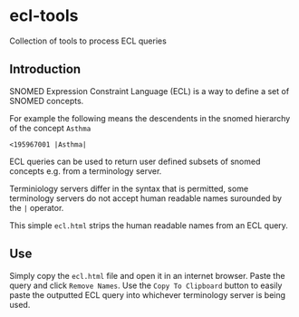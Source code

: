 # ecl-tools
Collection of tools to process ECL queries

## Introduction

SNOMED Expression Constraint Language (ECL) is a way to define a set of SNOMED concepts.

For example the following means the descendents in the snomed hierarchy of the concept `Asthma`

```
<195967001 |Asthma| 
```

ECL queries can be used to return user defined subsets of snomed concepts e.g. from a terminology server.

Terminiology servers differ in the syntax that is permitted, some terminology servers do not accept human readable names surounded by the `|` operator.

This simple `ecl.html` strips the human readable names from an ECL query.

## Use

Simply copy the `ecl.html` file and open it in an internet browser. Paste the query and click `Remove Names`. Use the `Copy To Clipboard` button to easily paste the outputted ECL query into whichever terminology server is being used.
